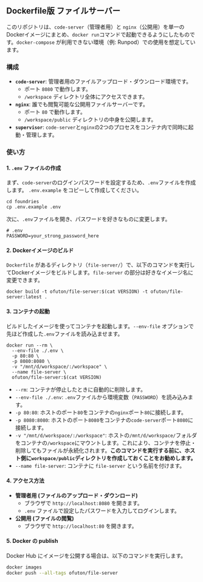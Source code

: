 ## Dockerfile版 ファイルサーバー

このリポジトリは、`code-server`（管理者用）と `nginx`（公開用）を単一のDockerイメージにまとめ、`docker run`コマンドで起動できるようにしたものです。`docker-compose` が利用できない環境（例: Runpod）での使用を想定しています。

### 構成

- **`code-server`**: 管理者用のファイルアップロード・ダウンロード環境です。
  - ポート `8080` で動作します。
  - `/workspace` ディレクトリ全体にアクセスできます。
- **`nginx`**: 誰でも閲覧可能な公開用ファイルサーバーです。
  - ポート `80` で動作します。
  - `/workspace/public` ディレクトリの中身を公開します。
- **`supervisor`**: `code-server`と`nginx`の2つのプロセスをコンテナ内で同時に起動・管理します。

### 使い方

#### 1. `.env` ファイルの作成

まず、`code-server`のログインパスワードを設定するため、`.env`ファイルを作成します。 `.env.example` をコピーして作成してください。

```
cd foundries
cp .env.example .env
```

次に、`.env`ファイルを開き、パスワードを好きなものに変更します。

```
# .env
PASSWORD=your_strong_password_here
```

#### 2. Dockerイメージのビルド

`Dockerfile` があるディレクトリ（`file-server/`）で、以下のコマンドを実行してDockerイメージをビルドします。`file-server` の部分は好きなイメージ名に変更できます。

```
docker build -t ofuton/file-server:$(cat VERSION) -t ofuton/file-server:latest .
```

#### 3. コンテナの起動

ビルドしたイメージを使ってコンテナを起動します。`--env-file` オプションで先ほど作成した`.env`ファイルを読み込ませます。

```
docker run --rm \
  --env-file ./.env \
  -p 80:80 \
  -p 8080:8080 \
  -v "/mnt/d/workspace/:/workspace" \
  --name file-server \
  ofuton/file-server:$(cat VERSION)
```

- `--rm`: コンテナが停止したときに自動的に削除します。
- `--env-file ./.env`: `.env`ファイルから環境変数（`PASSWORD`）を読み込みます。
- `-p 80:80`: ホストのポート`80`をコンテナの`nginx`ポート`80`に接続します。
- `-p 8080:8080`: ホストのポート`8080`をコンテナの`code-server`ポート`8080`に接続します。
- `-v "/mnt/d/workspace/:/workspace"`: ホストの`/mnt/d/workspace/`フォルダをコンテナの`/workspace`にマウントします。これにより、コンテナを停止・削除してもファイルが永続化されます。**このコマンドを実行する前に、ホスト側に`workspace/public`ディレクトリを作成しておくことをお勧めします。**
- `--name file-server`: コンテナに `file-server` という名前を付けます。

#### 4. アクセス方法

- **管理者用 (ファイルのアップロード・ダウンロード)**
  - ブラウザで `http://localhost:8080` を開きます。
  - `.env` ファイルで設定したパスワードを入力してログインします。
- **公開用 (ファイルの閲覧)**
  - ブラウザで `http://localhost:80` を開きます。

#### 5. Docker の publish

Docker Hub にイメージを公開する場合は、以下のコマンドを実行します。

```bash
docker images
docker push --all-tags ofuton/file-server
```
